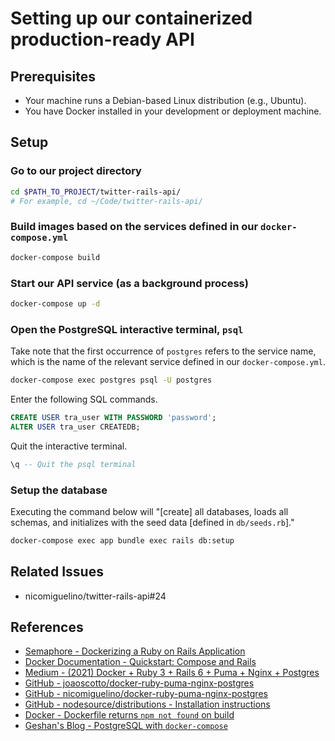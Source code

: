 # Setting up our containerized production-ready API



## Prerequisites

- Your machine runs a Debian-based Linux distribution (e.g., Ubuntu).
- You have Docker installed in your development or deployment machine.



## Setup


### Go to our project directory

```bash
cd $PATH_TO_PROJECT/twitter-rails-api/
# For example, cd ~/Code/twitter-rails-api/
```


### Build images based on the services defined in our `docker-compose.yml`

```bash
docker-compose build
```


### Start our API service (as a background process)

```bash
docker-compose up -d
```


### Open the PostgreSQL interactive terminal, `psql`

Take note that the first occurrence of `postgres` refers to the service name,
which is the name of the relevant service defined in our `docker-compose.yml`.

```bash
docker-compose exec postgres psql -U postgres
```

Enter the following SQL commands.

```sql
CREATE USER tra_user WITH PASSWORD 'password';
ALTER USER tra_user CREATEDB;
```

Quit the interactive terminal.

```sql
\q -- Quit the psql terminal
```


### Setup the database

Executing the command below will "[create] all databases, loads all schemas,
and initializes with the seed data [defined in `db/seeds.rb`]."

```bash
docker-compose exec app bundle exec rails db:setup
```



## Related Issues

- nicomiguelino/twitter-rails-api#24



## References

- [Semaphore - Dockerizing a Ruby on Rails Application][1]
- [Docker Documentation - Quickstart: Compose and Rails][2]
- [Medium - (2021) Docker + Ruby 3 + Rails 6 + Puma + Nginx + Postgres][3]
- [GitHub - joaoscotto/docker-ruby-puma-nginx-postgres][4]
- [GitHub - nicomiguelino/docker-ruby-puma-nginx-postgres][5]
- [GitHub - nodesource/distributions - Installation instructions][6]
- [Docker - Dockerfile returns `npm not found` on build][7]
- [Geshan's Blog - PostgreSQL with `docker-compose`][8]



<!-- References -->

[1]: https://semaphoreci.com/community/tutorials/dockerizing-a-ruby-on-rails-application
[2]: https://docs.docker.com/samples/rails/
[3]: https://scotto.medium.com/2021-docker-ruby-3-rails-6-puma-nginx-postgres-d84c95f68637
[4]: https://github.com/joaoscotto/docker-ruby-puma-nginx-postgres
[5]: https://github.com/nicomiguelino/docker-ruby-puma-nginx-postgres
[6]: https://github.com/nodesource/distributions/blob/master/README.md#installation-instructions
[7]: https://stackoverflow.com/a/49088882
[8]: https://geshan.com.np/blog/2021/12/docker-postgres/#postgresql-with-docker-compose

